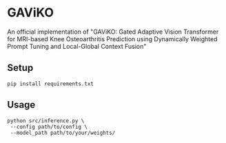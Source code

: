 # GAViKO
An official implementation of "GAViKO: Gated Adaptive Vision Transformer for MRI-based Knee Osteoarthritis Prediction using Dynamically Weighted Prompt Tuning and Local-Global Context Fusion"


## Setup
```
pip install requirements.txt
```

## Usage

```
python src/inference.py \
 --config path/to/config \
 --model_path path/to/your/weights/
```

